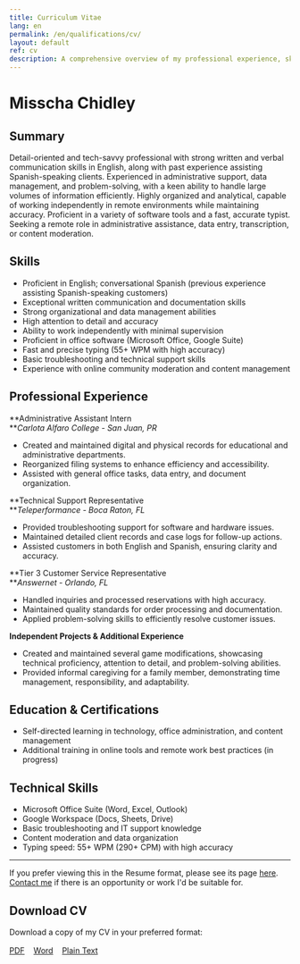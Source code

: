 ```yaml
---
title: Curriculum Vitae
lang: en
permalink: /en/qualifications/cv/
layout: default
ref: cv
description: A comprehensive overview of my professional experience, skills, and education.
---
```


# **Misscha Chidley**

## Summary

Detail-oriented and tech-savvy professional with strong written and verbal communication skills in English, along with past experience assisting Spanish-speaking clients. Experienced in administrative support, data management, and problem-solving, with a keen ability to handle large volumes of information efficiently. Highly organized and analytical, capable of working independently in remote environments while maintaining accuracy. Proficient in a variety of software tools and a fast, accurate typist. Seeking a remote role in administrative assistance, data entry, transcription, or content moderation.

## Skills

- Proficient in English; conversational Spanish (previous experience assisting Spanish-speaking customers)
- Exceptional written communication and documentation skills
- Strong organizational and data management abilities
- High attention to detail and accuracy
- Ability to work independently with minimal supervision
- Proficient in office software (Microsoft Office, Google Suite)
- Fast and precise typing (55+ WPM with high accuracy)
- Basic troubleshooting and technical support skills
- Experience with online community moderation and content management

## Professional Experience

**Administrative Assistant Intern  
**_Carlota Alfaro College - San Juan, PR_

- Created and maintained digital and physical records for educational and administrative departments.
- Reorganized filing systems to enhance efficiency and accessibility.
- Assisted with general office tasks, data entry, and document organization.

**Technical Support Representative  
**_Teleperformance - Boca Raton, FL_

- Provided troubleshooting support for software and hardware issues.
- Maintained detailed client records and case logs for follow-up actions.
- Assisted customers in both English and Spanish, ensuring clarity and accuracy.

**Tier 3 Customer Service Representative  
**_Answernet - Orlando, FL_

- Handled inquiries and processed reservations with high accuracy.
- Maintained quality standards for order processing and documentation.
- Applied problem-solving skills to efficiently resolve customer issues.

**Independent Projects & Additional Experience**

- Created and maintained several game modifications, showcasing technical proficiency, attention to detail, and problem-solving abilities.
- Provided informal caregiving for a family member, demonstrating time management, responsibility, and adaptability.

## Education & Certifications

- Self-directed learning in technology, office administration, and content management
- Additional training in online tools and remote work best practices (in progress)

## Technical Skills

- Microsoft Office Suite (Word, Excel, Outlook)
- Google Workspace (Docs, Sheets, Drive)
- Basic troubleshooting and IT support knowledge
- Content moderation and data organization
- Typing speed: 55+ WPM (290+ CPM) with high accuracy

---

If you prefer viewing this in the Resume format, please see its page [here](/en/qualifications/resume/).  
[Contact me](/en/about/contact/) if there is an opportunity or work I'd be suitable for.


## Download CV

Download a copy of my CV in your preferred format:

<div style="display: flex; gap: 1rem; flex-wrap: wrap; margin-top: 1rem;">

  <a href="/assets/docs/Misscha_Chidley_CV.pdf" class="btn btn-primary" download>
    <i class="fas fa-file-pdf"></i> PDF
  </a>

  <a href="/assets/docs/Misscha_Chidley_CV.docx" class="btn btn-primary" download>
    <i class="fas fa-file-word"></i> Word
  </a>

  <a href="/assets/docs/Misscha_Chidley_CV.md" class="btn btn-primary" download>
    <i class="fas fa-file-alt"></i> Plain Text
  </a>